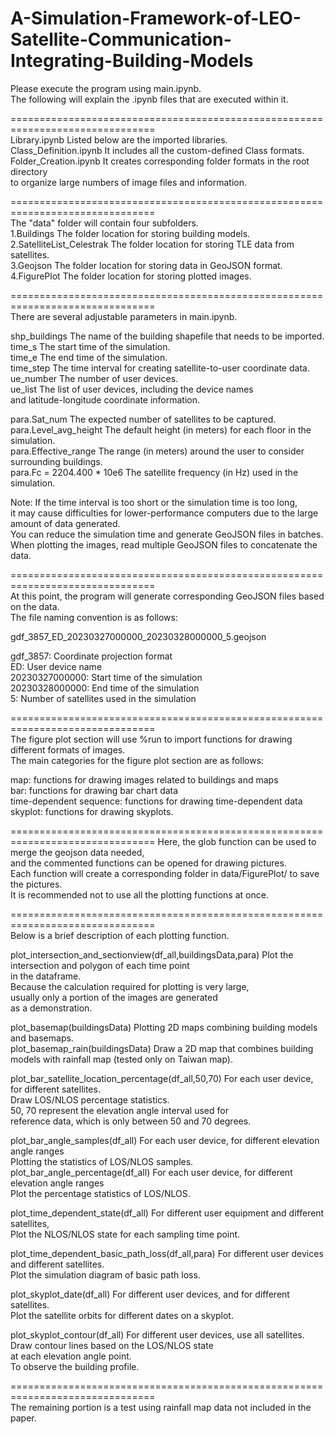 # A-Simulation-Framework-of-LEO-Satellite-Communication-Integrating-Building-Models


Please execute the program using main.ipynb.  
The following will explain the .ipynb files that are executed within it.  

===============================================================================  
Library.ipynb           Listed below are the imported libraries.  
Class_Definition.ipynb  It includes all the custom-defined Class formats.  
Folder_Creation.ipynb   It creates corresponding folder formats in the root directory   
                        to organize large numbers of image files and information.  

===============================================================================  
The "data" folder will contain four subfolders.  
  1.Buildings               The folder location for storing building models.  
  2.SatelliteList_Celestrak The folder location for storing TLE data from satellites.  
  3.Geojson                 The folder location for storing data in GeoJSON format.  
  4.FigurePlot              The folder location for storing plotted images.  
  
===============================================================================  
There are several adjustable parameters in main.ipynb.  
   
shp_buildings              The name of the building shapefile that needs to be imported.  
time_s                     The start time of the simulation.  
time_e                     The end time of the simulation.  
time_step                  The time interval for creating satellite-to-user coordinate data.  
ue_number                  The number of user devices.  
ue_list                    The list of user devices, including the device names   
                           and latitude-longitude coordinate information.  
     
para.Sat_num               The expected number of satellites to be captured.                        
para.Level_avg_height      The default height (in meters) for each floor in the simulation.  
para.Effective_range       The range (in meters) around the user to consider surrounding buildings.  
para.Fc = 2204.400 * 10e6  The satellite frequency (in Hz) used in the simulation.  

Note:
If the time interval is too short or the simulation time is too long,   
it may cause difficulties for lower-performance computers due to the large amount of data generated.  
You can reduce the simulation time and generate GeoJSON files in batches.  
When plotting the images, read multiple GeoJSON files to concatenate the data.  

===============================================================================  
At this point, the program will generate corresponding GeoJSON files based on the data.  
The file naming convention is as follows:  

gdf_3857_ED_20230327000000_20230328000000_5.geojson  
 
gdf_3857:         Coordinate projection format  
ED:               User device name  
20230327000000:   Start time of the simulation  
20230328000000:   End time of the simulation  
5:                Number of satellites used in the simulation  
 
===============================================================================  
The figure plot section will use %run to import functions for drawing different formats of images.  
The main categories for the figure plot section are as follows:  

map:                        functions for drawing images related to buildings and maps  
bar:                        functions for drawing bar chart data  
time-dependent sequence:    functions for drawing time-dependent data  
skyplot:                    functions for drawing skyplots.  

===============================================================================
Here, the glob function can be used to merge the geojson data needed,   
and the commented functions can be opened for drawing pictures.  
Each function will create a corresponding folder in data/FigurePlot/ to save the pictures.  
It is recommended not to use all the plotting functions at once.  

===============================================================================  
Below is a brief description of each plotting function.  

plot_intersection_and_sectionview(df_all,buildingsData,para)  Plot the intersection and polygon of each time point   
                                                              in the dataframe.  
                                                              Because the calculation required for plotting is very large,   
                                                              usually only a portion of the images are generated   
                                                              as a demonstration.  
  
plot_basemap(buildingsData)                                   Plotting 2D maps combining building models and basemaps.  
plot_basemap_rain(buildingsData)                              Draw a 2D map that combines building models with rainfall map                                                                   (tested only on Taiwan map).  

plot_bar_satellite_location_percentage(df_all,50,70)          For each user device, for different satellites.  
                                                              Draw LOS/NLOS percentage statistics.  
                                                              50, 70 represent the elevation angle interval used for   
                                                              reference data, which is only between 50 and 70 degrees.  


plot_bar_angle_samples(df_all)                                For each user device, for different elevation angle ranges  
                                                              Plotting the statistics of LOS/NLOS samples.  
plot_bar_angle_percentage(df_all)                             For each user device, for different elevation angle ranges  
                                                              Plot the percentage statistics of LOS/NLOS.  

plot_time_dependent_state(df_all)                             For different user equipment and different satellites,  
                                                              Plot the NLOS/NLOS state for each sampling time point.  

plot_time_dependent_basic_path_loss(df_all,para)              For different user devices and different satellites.  
                                                              Plot the simulation diagram of basic path loss.  

                                                             

plot_skyplot_date(df_all)                                     For different user devices, and for different satellites.  
                                                              Plot the satellite orbits for different dates on a skyplot.  

plot_skyplot_contour(df_all)                                  For different user devices, use all satellites.  
                                                              Draw contour lines based on the LOS/NLOS state   
                                                              at each elevation angle point.  
                                                              To observe the building profile.  


===============================================================================  
The remaining portion is a test using rainfall map data not included in the paper.  



                                                             

                                                               
  
 

